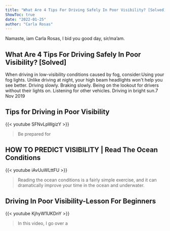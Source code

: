 ```yaml
---
title: "What Are 4 Tips For Driving Safely In Poor Visibility? [Solved]"
ShowToc: true 
date: "2022-01-25"
author: "Carla Rosas" 
---
```


Namaste, iam Carla Rosas, I bid you good day, sir/ma’am.
## What Are 4 Tips For Driving Safely In Poor Visibility? [Solved]
 When driving in low-visibility conditions caused by fog, consider:Using your fog lights. Unlike driving at night, your high beam headlights won't help you see better. 
 Driving slowly. 
 Braking slowly. 
 Being on the lookout for drivers without their lights on. 
 Listening for other vehicles. 
 Driving in bright sun.7 Nov 2019

## Tips for Driving in Poor Visibility
{{< youtube SFNvLpWgizY >}}
>Be prepared for 

## HOW TO PREDICT VISIBILITY | Read The Ocean Conditions
{{< youtube iAvUuWLttFU >}}
>Reading the ocean conditions is a fairly simple exercise, and it can dramatically improve your time in the ocean and underwater.

## Driving In Poor Visibility-Lesson For Beginners
{{< youtube KjhyW1UKDnY >}}
>In this video, I go over a 

